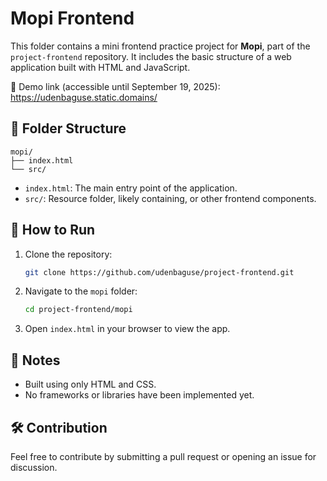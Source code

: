 # Mopi Frontend

This folder contains a mini frontend practice project for **Mopi**, part of the `project-frontend` repository. It includes the basic structure of a web application built with HTML and JavaScript.

🔗 Demo link (accessible until September 19, 2025):  
https://udenbaguse.static.domains/

## 📁 Folder Structure

```
mopi/
├── index.html
└── src/
```

- `index.html`: The main entry point of the application.
- `src/`: Resource folder, likely containing, or other frontend components.

## 🚀 How to Run

1. Clone the repository:
   ```bash
   git clone https://github.com/udenbaguse/project-frontend.git
   ```
2. Navigate to the `mopi` folder:
   ```bash
   cd project-frontend/mopi
   ```
3. Open `index.html` in your browser to view the app.

## 📌 Notes

- Built using only HTML and CSS.
- No frameworks or libraries have been implemented yet.

## 🛠️ Contribution

Feel free to contribute by submitting a pull request or opening an issue for discussion.
